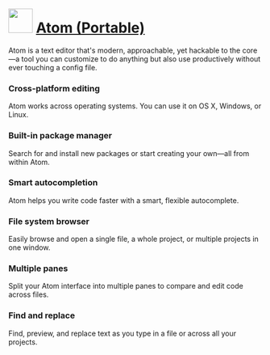 # <img src="https://cdn.jsdelivr.net/gh/Thilas/chocolatey-packages@058df13746c9cfa791d72eedd05f888d48a1bc1a/atom/icon.png" width="48" height="48"/> [Atom (Portable)](https://chocolatey.org/packages/atom.portable)

Atom is a text editor that's modern, approachable, yet hackable to the core—a tool you can customize to do anything but also use productively without ever touching a config file.

### Cross-platform editing
Atom works across operating systems. You can use it on OS X, Windows, or Linux.

### Built-in package manager
Search for and install new packages or start creating your own—all from within Atom.

### Smart autocompletion
Atom helps you write code faster with a smart, flexible autocomplete.

### File system browser
Easily browse and open a single file, a whole project, or multiple projects in one window.

### Multiple panes
Split your Atom interface into multiple panes to compare and edit code across files.

### Find and replace
Find, preview, and replace text as you type in a file or across all your projects.
